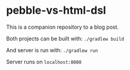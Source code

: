 # pebble-vs-html-dsl

This is a companion repository to a blog post.

Both projects can be built with:
`./gradlew build`

And server is run with:
`./gradlew run`

Server runs on `localhost:8080`
